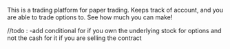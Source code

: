 
This is a trading platform for paper trading. Keeps track of account, and you are able to trade options to. See how much you can make!


//todo :
    -add conditional for if you own the underlying stock for options and not the cash for it if you are selling the contract